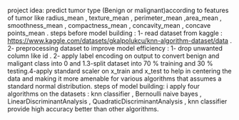 project idea: predict tumor type (Benign or malignant)according to features of tumor like radius_mean , texture_mean , perimeter_mean ,area_mean , smoothness_mean , compactness_mean , concavity_mean , concave points_mean .
steps  before model building : 1- read dataset from kaggle : https://www.kaggle.com/datasets/gkalpolukcu/knn-algorithm-dataset/data . 2- preprocessing dataset to improve model efficiency : 1- drop unwanted column like id . 2- apply label encoding on output to convert benign and maligant class into 0 and 1.3-split dataset into 70 % training and 30 % testing.4-apply standard scaler on x_train and x_test to help in centering the data and making it more amenable for various algorithms that assumes a standard normal distribution.
steps of model building: i apply four algorithms on the datasets : knn classifier , Bernoulli naive bayes , LinearDiscriminantAnalysis , QuadraticDiscriminantAnalysis , knn classifier provide high accuracy better than other algorithms.
